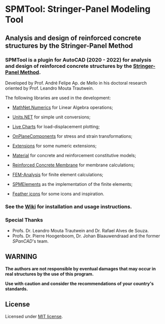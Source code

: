 # SPMTool: Stringer-Panel Modeling Tool

## **Analysis and design of reinforced concrete structures by the Stringer-Panel Method**

### **SPMTool** is a plugin for AutoCAD (2020 - 2022) for analysis and design of reinforced concrete structures by the [Stringer-Panel Method](http://resolver.tudelft.nl/uuid:9ebcace7-f3d7-4ee0-93ff-cd157f4e5774).

Developed by Prof. André Felipe Ap. de Mello in his doctoral research oriented by Prof. Leandro Mouta Trautwein.

The following libraries are used in the development:

- [MathNet.Numerics](https://github.com/mathnet/mathnet-numerics) for Linear Algebra operations;

- [Units.NET](https://github.com/angularsen/UnitsNet) for simple unit conversions;

- [Live Charts](https://github.com/Live-Charts/Live-Charts) for load-displacement plotting;

- [OnPlaneComponents](https://github.com/andrefmello91/On-Plane-Components) for stress and strain transformations;

- [Extensions](https://github.com/andrefmello91/Extensions) for some numeric extensions;

- [Material](https://github.com/andrefmello91/Material) for concrete and reinforcement constitutive models;

- [Reinforced Concrete Membrane](https://github.com/andrefmello91/Reinforced-Concrete-Membrane) for membrane calculations;

- [FEM-Analysis](https://github.com/andrefmello91/FEM-Analysis) for finite element calculations;

- [SPMElements](https://github.com/andrefmello91/SPMElements) as the implementation of the finite elements;

- [Feather icons](https://feathericons.com/) for some icons and inspiration.

### See the [Wiki](https://github.com/andrefmello91/SPMTool/wiki) for installation and usage instructions.

### **Special Thanks**
* Profs. Dr. Leandro Mouta Trautwein and Dr. Rafael Alves de Souza.
* Profs. Dr. Pierre Hoogenboom, Dr. Johan Blaauwendraad and the former *SPanCAD*'s team.

## **WARNING**

**The authors are not responsible by eventual damages that may occur in real structures by the use of this program.**

**Use with caution and consider the recommendations of your country's standards.**

## **License**

Licensed under [MIT license](https://github.com/andrefmello91/SPMTool/blob/master/LICENSE).
